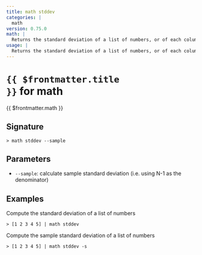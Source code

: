 ```yaml
---
title: math stddev
categories: |
  math
version: 0.75.0
math: |
  Returns the standard deviation of a list of numbers, or of each column in a table
usage: |
  Returns the standard deviation of a list of numbers, or of each column in a table
---
```


# <code>{{ $frontmatter.title }}</code> for math

<div class='command-title'>{{ $frontmatter.math }}</div>

## Signature

```> math stddev --sample```

## Parameters

 -  `--sample`: calculate sample standard deviation (i.e. using N-1 as the denominator)

## Examples

Compute the standard deviation of a list of numbers
```shell
> [1 2 3 4 5] | math stddev
```

Compute the sample standard deviation of a list of numbers
```shell
> [1 2 3 4 5] | math stddev -s
```
